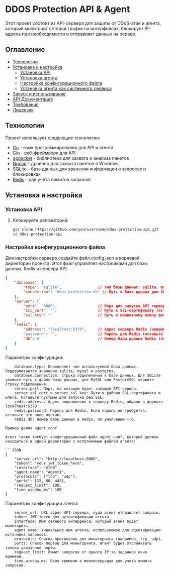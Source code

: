 # DDOS Protection API & Agent

Этот проект состоит из API-сервера для защиты от DDoS-атак и агента, который мониторит сетевой трафик на интерфейсах, блокирует IP-адреса при необходимости и отправляет данные на сервер. 

## Оглавление
- [Технологии](#технологии)
- [Установка и настройка](#установка-и-настройка)
  - [Установка API](#установка-api)
  - [Установка агента](#установка-агента)
  - [Настройка конфигурационного файла](#настройка-конфигурационного-файла)
  - [Установка агента как системного сервиса](#установка-агента-как-системного-сервиса)
- [Запуск и использование](#запуск-и-использование)
- [API Документация](#api-документация)
- [Требования](#требования)
- [Лицензия](#лицензия)

## Технологии
Проект использует следующие технологии:
- [Go](https://golang.org/) - язык программирования для API и агента
- [Gin](https://github.com/gin-gonic/gin) - веб-фреймворк для API
- [gopacket](https://github.com/google/gopacket) - библиотека для захвата и анализа пакетов
- [Npcap](https://nmap.org/npcap/) - драйвер для захвата пакетов в Windows
- [SQLite](https://sqlite.org/) - база данных для хранения информации о запросах и блокировках
- [Redis](https://redis.io/) - для учета лимитов запросов

## Установка и настройка

### Установка API
1. Клонируйте репозиторий:
   ```bash
   git clone https://github.com/yourusername/ddos-protection-api.git
   cd ddos-protection-api

### Настройка конфигурационного файла

Для настройки сервера создайте файл config.json в корневой директории проекта. Этот файл управляет настройками для базы данных, Redis и сервера API.

```JSON
{
    "database": {
        "type": "sqlite",                // Тип базы данных: sqlite, mysql, или postgres
        "connection": "ddos_protection.db" // Путь к базе данных для SQLite или строка подключения для MySQL/Postgres
    },
    "server": {
        "port": "8080",                  // Порт для запуска API сервера
        "ssl_cert": "",                  // Путь к SSL-сертификату (оставьте пустым, если SSL не используется)
        "ssl_key": ""                    // Путь к приватному ключу для SSL (оставьте пустым, если SSL не используется)
    },
    "redis": {
        "address": "localhost:6379",     // Адрес сервера Redis (например, localhost:6379)
        "password": "",                  // Пароль для Redis (оставьте пустым, если пароль не требуется)
        "db": 0                          // Номер базы данных Redis (по умолчанию 0)
    }
}
```

Параметры конфигурации:
```
    database.type: Определяет тип используемой базы данных. Поддерживаются значения sqlite, mysql и postgres.
    database.connection: Строка подключения к базе данных. Для SQLite укажите путь к файлу базы данных, для MySQL или PostgreSQL укажите строку подключения.
    server.port: Порт, на котором будет запущен API-сервер.
    server.ssl_cert и server.ssl_key: Пути к файлам SSL-сертификата и ключа. Оставьте пустыми для запуска без SSL.
    redis.address: Адрес подключения к серверу Redis, обычно в формате localhost:6379.
    redis.password: Пароль для Redis. Если пароль не требуется, оставьте это поле пустым.
    redis.db: Номер базы данных в Redis, по умолчанию — 0.

Пример файла agent.conf

Агент также требует конфигурационный файл agent.conf, который должен находиться в одной директории с исполняемым файлом агента:

```JSON
{
    "server_url": "http://localhost:8080",
    "token": "your_jwt_token_here",
    "interface": "eth0",
    "agent_name": "Agent1",
    "protocols": ["tcp", "udp"],
    "ports": [22, 80, 443],
    "request_limit": 100,
    "time_window_ms": 100
}
```

Параметры конфигурации агента:
```
    server_url: URL адрес API-сервера, куда агент отправляет запросы.
    token: JWT-токен для аутентификации агента.
    interface: Имя сетевого интерфейса, который агент будет мониторить.
    agent_name: Уникальное имя агента, используемое для идентификации источника запросов.
    protocols: Список протоколов для мониторинга (например, tcp, udp).
    ports: Список портов для мониторинга. Агент будет отслеживать только указанные порты.
    request_limit: Лимит запросов от одного IP за заданное окно времени.
    time_window_ms: Окно времени в миллисекундах для учета лимита запросов.